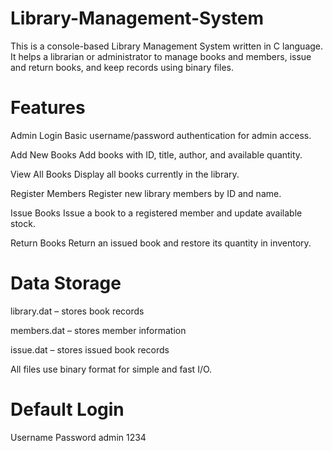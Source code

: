 # Library-Management-System
This is a console-based Library Management System written in C language. It helps a librarian or administrator to manage books and members, issue and return books, and keep records using binary files.

# Features
 Admin Login
Basic username/password authentication for admin access.

 Add New Books
Add books with ID, title, author, and available quantity.

 View All Books
Display all books currently in the library.

 Register Members
Register new library members by ID and name.

 Issue Books
Issue a book to a registered member and update available stock.

 Return Books
Return an issued book and restore its quantity in inventory.

# Data Storage
library.dat – stores book records

members.dat – stores member information

issue.dat – stores issued book records

All files use binary format for simple and fast I/O.

# Default Login
Username	Password
admin	1234
